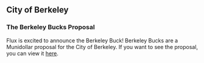## City of Berkeley

### The Berkeley Bucks Proposal

Flux is excited to announce the Berkeley Buck! Berkeley Bucks are a Munidollar proposal for the City of Berkeley. If you want to see the proposal, you can view it [here](../../assets/files/Flux%20Response.pdf).
